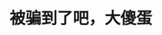 <!DOCTYPE html>
<html lang="zh-CN">
<head>
    <meta charset="UTF-8">
    <meta name="viewport" content="width=device-width, initial-scale=1.0">
    <title>被骗了吧</title>
</head>
<body>
    <h1>被骗到了吧，大傻蛋</h1>
</body>
</html>
